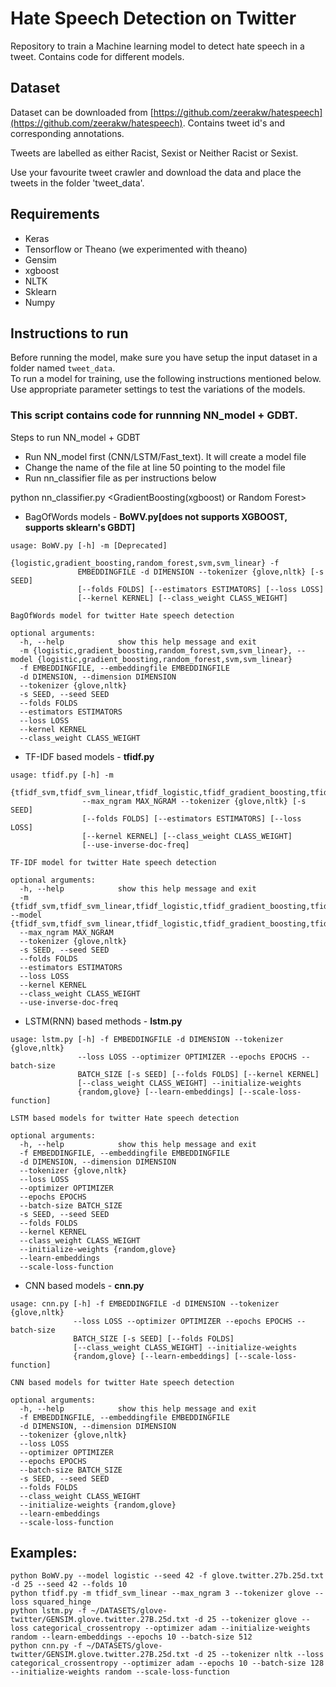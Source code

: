 # Hate Speech Detection on Twitter

Repository to train a Machine learning model to detect hate speech in a tweet. Contains code for different models.

## Dataset

Dataset can be downloaded from [https://github.com/zeerakw/hatespeech](https://github.com/zeerakw/hatespeech). Contains tweet id's and corresponding annotations. 

Tweets are labelled as either Racist, Sexist or Neither Racist or Sexist. 

Use your favourite tweet crawler and download the data and place the tweets in the folder 'tweet_data'.


## Requirements
* Keras 
* Tensorflow or Theano (we experimented with theano)
* Gensim
* xgboost
* NLTK
* Sklearn
* Numpy

## Instructions to run

Before running the model, make sure you have setup the input dataset in a folder named `tweet_data`.   
To run a model for training, use the following instructions mentioned below. Use appropriate parameter settings to test the variations of the models.


### This script contains code for runnning NN_model + GDBT. 

Steps to run NN_model + GDBT
 * Run NN_model first (CNN/LSTM/Fast_text). It will create a model file
 * Change the name of the file at line 50 pointing to the model file
 * Run nn_classifier file as per instructions below

python nn_classifier.py <GradientBoosting(xgboost) or Random Forest> 


- BagOfWords models - **BoWV.py[does not supports XGBOOST, supports sklearn's GBDT]**
```
usage: BoWV.py [-h] -m [Deprecated]
               {logistic,gradient_boosting,random_forest,svm,svm_linear} -f
               EMBEDDINGFILE -d DIMENSION --tokenizer {glove,nltk} [-s SEED]
               [--folds FOLDS] [--estimators ESTIMATORS] [--loss LOSS]
               [--kernel KERNEL] [--class_weight CLASS_WEIGHT]

BagOfWords model for twitter Hate speech detection

optional arguments:
  -h, --help            show this help message and exit
  -m {logistic,gradient_boosting,random_forest,svm,svm_linear}, --model {logistic,gradient_boosting,random_forest,svm,svm_linear}
  -f EMBEDDINGFILE, --embeddingfile EMBEDDINGFILE
  -d DIMENSION, --dimension DIMENSION
  --tokenizer {glove,nltk}
  -s SEED, --seed SEED
  --folds FOLDS
  --estimators ESTIMATORS
  --loss LOSS
  --kernel KERNEL
  --class_weight CLASS_WEIGHT
```

- TF-IDF based models - **tfidf.py**
```
usage: tfidf.py [-h] -m
                {tfidf_svm,tfidf_svm_linear,tfidf_logistic,tfidf_gradient_boosting,tfidf_random_forest}
                --max_ngram MAX_NGRAM --tokenizer {glove,nltk} [-s SEED]
                [--folds FOLDS] [--estimators ESTIMATORS] [--loss LOSS]
                [--kernel KERNEL] [--class_weight CLASS_WEIGHT]
                [--use-inverse-doc-freq]

TF-IDF model for twitter Hate speech detection

optional arguments:
  -h, --help            show this help message and exit
  -m {tfidf_svm,tfidf_svm_linear,tfidf_logistic,tfidf_gradient_boosting,tfidf_random_forest}, --model {tfidf_svm,tfidf_svm_linear,tfidf_logistic,tfidf_gradient_boosting,tfidf_random_forest}
  --max_ngram MAX_NGRAM
  --tokenizer {glove,nltk}
  -s SEED, --seed SEED
  --folds FOLDS
  --estimators ESTIMATORS
  --loss LOSS
  --kernel KERNEL
  --class_weight CLASS_WEIGHT
  --use-inverse-doc-freq
```

- LSTM(RNN) based methods - **lstm.py**
```
usage: lstm.py [-h] -f EMBEDDINGFILE -d DIMENSION --tokenizer {glove,nltk}
               --loss LOSS --optimizer OPTIMIZER --epochs EPOCHS --batch-size
               BATCH_SIZE [-s SEED] [--folds FOLDS] [--kernel KERNEL]
               [--class_weight CLASS_WEIGHT] --initialize-weights
               {random,glove} [--learn-embeddings] [--scale-loss-function]

LSTM based models for twitter Hate speech detection

optional arguments:
  -h, --help            show this help message and exit
  -f EMBEDDINGFILE, --embeddingfile EMBEDDINGFILE
  -d DIMENSION, --dimension DIMENSION
  --tokenizer {glove,nltk}
  --loss LOSS
  --optimizer OPTIMIZER
  --epochs EPOCHS
  --batch-size BATCH_SIZE
  -s SEED, --seed SEED
  --folds FOLDS
  --kernel KERNEL
  --class_weight CLASS_WEIGHT
  --initialize-weights {random,glove}
  --learn-embeddings
  --scale-loss-function
```

- CNN based models - **cnn.py**
```
usage: cnn.py [-h] -f EMBEDDINGFILE -d DIMENSION --tokenizer {glove,nltk}
              --loss LOSS --optimizer OPTIMIZER --epochs EPOCHS --batch-size
              BATCH_SIZE [-s SEED] [--folds FOLDS]
              [--class_weight CLASS_WEIGHT] --initialize-weights
              {random,glove} [--learn-embeddings] [--scale-loss-function]

CNN based models for twitter Hate speech detection

optional arguments:
  -h, --help            show this help message and exit
  -f EMBEDDINGFILE, --embeddingfile EMBEDDINGFILE
  -d DIMENSION, --dimension DIMENSION
  --tokenizer {glove,nltk}
  --loss LOSS
  --optimizer OPTIMIZER
  --epochs EPOCHS
  --batch-size BATCH_SIZE
  -s SEED, --seed SEED
  --folds FOLDS
  --class_weight CLASS_WEIGHT
  --initialize-weights {random,glove}
  --learn-embeddings
  --scale-loss-function
```



## Examples:
```
python BoWV.py --model logistic --seed 42 -f glove.twitter.27b.25d.txt -d 25 --seed 42 --folds 10
python tfidf.py -m tfidf_svm_linear --max_ngram 3 --tokenizer glove --loss squared_hinge
python lstm.py -f ~/DATASETS/glove-twitter/GENSIM.glove.twitter.27B.25d.txt -d 25 --tokenizer glove --loss categorical_crossentropy --optimizer adam --initialize-weights random --learn-embeddings --epochs 10 --batch-size 512
python cnn.py -f ~/DATASETS/glove-twitter/GENSIM.glove.twitter.27B.25d.txt -d 25 --tokenizer nltk --loss categorical_crossentropy --optimizer adam --epochs 10 --batch-size 128 --initialize-weights random --scale-loss-function

```

